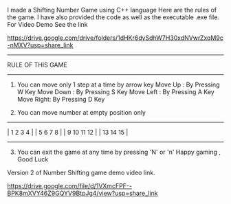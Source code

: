 I made a Shifting Number Game using C++ language
Here are the rules of the game.
I have also provided the code as well as the executable .exe file.
For Video Demo See the link

https://drive.google.com/drive/folders/1dHKr6dySdhW7H30xdNVwrZxqM9c-nMXV?usp=share_link

******************
RULE OF THIS GAME
******************

1. You can move only 1 step at a time by arrow key 
Move Up   : By Pressing W Key 
Move Down : By Pressing S Key
Move Left : By Pressing A Key
Move Right: By Pressing D Key

2. You can move number at empty position only 
**************************
|    1    2    3    4    |
|    5    6    7    8    |
|    9   10   11   12    |
|   13   14   15         |
**************************

3. You can exit the game at any time by pressing 'N' or 'n' 
         Happy gaming , Good Luck


Version 2 of Number Shifting game demo video link.

https://drive.google.com/file/d/1VXmcFPF--BPK8mXVY46Z9GQYV9BtpJg4/view?usp=share_link
